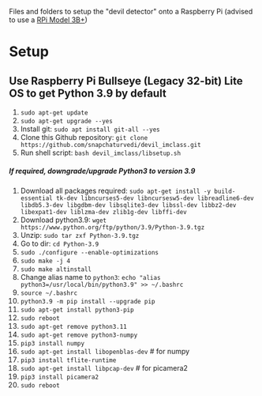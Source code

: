 Files and folders to setup the "devil detector" onto a Raspberry Pi (advised to use a [RPi Model 3B+](https://www.raspberrypi.com/products/raspberry-pi-3-model-b-plus/))

# Setup
## Use Raspberry Pi Bullseye (Legacy 32-bit) Lite OS to get Python 3.9 by default
1. ```sudo apt-get update``` 
2.	```sudo apt-get upgrade --yes```
3.	Install git: ```sudo apt install git-all --yes```
4.	Clone this Github repository: ```git clone https://github.com/snapchaturvedi/devil_imclass.git```
5.	Run shell script: ```bash devil_imclass/libsetup.sh```

##### If required, downgrade/upgrade Python3 to version 3.9
1.	Download all packages required: ```sudo apt-get install -y build-essential tk-dev libncurses5-dev libncursesw5-dev libreadline6-dev libdb5.3-dev libgdbm-dev libsqlite3-dev libssl-dev libbz2-dev libexpat1-dev liblzma-dev zlib1g-dev libffi-dev```
2.	Download python3.9: ```wget https://www.python.org/ftp/python/3.9/Python-3.9.tgz```
3.	Unzip: ```sudo tar zxf Python-3.9.tgz```
4.	Go to dir: ```cd Python-3.9```
5.	```sudo ./configure --enable-optimizations```
6.	```sudo make -j 4```
7.	```sudo make altinstall```
8.	Change alias name to ```python3```: ```echo "alias python3=/usr/local/bin/python3.9" >> ~/.bashrc```
9.	```source ~/.bashrc```
10.	```python3.9 -m pip install --upgrade pip```
11.	```sudo apt-get install python3-pip```
12.	```sudo reboot```
13. ```sudo apt-get remove python3.11```
14.	```sudo apt-get remove python3-numpy```
15.	```pip3 install numpy```
16.	```sudo apt-get install libopenblas-dev``` # for numpy
17.	```pip3 install tflite-runtime```
18.	```sudo apt-get install libpcap-dev``` # for picamera2
19.	```pip3 install picamera2```
20. ```sudo reboot```
